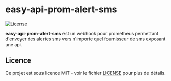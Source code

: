 # easy-api-prom-alert-sms

[![License](https://img.shields.io/badge/license-MIT-blue.svg)](https://opensource.org/licenses/MIT)

**easy-api-prom-alert-sms** est un webhook pour prometheus permettant d'envoyer des alertes sms vers n'importe quel fournisseur de sms exposant une api.

## Licence

Ce projet est sous licence MIT - voir le fichier [LICENSE](LICENSE) pour plus de détails.